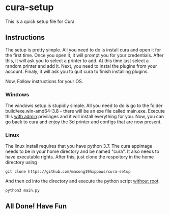 # cura-setup
This is a quick setup file for Cura

## Instructions

The setup is pretty simple. All you need to do is install cura and open it for the first time. Once you open it, it will prompt you for your credentials. After this, it will ask you to select a printer to add. At this time just select a random printer and add it. Next, you need to instal the plugins from your account. Finaly, it will ask you to quit cura to finish installing plugins.

Now, Follow instructions for your OS.

### Windows

The windows setup is stupidly simple. All you need to do is go to the folder build/exe.win-amd64-3.8 - there will be an exe file called main.exe. Execute this <u>with admin</u> privilages and it will install everything for you. Now, you can go back to cura and enjoy the 3d printer and configs that are now present.

### Linux

The linux install requires that you have python 3.7. The cura appimage needs to be in your home directory and be named "cura". It also needs to have executable rights. After this, just clone the respoitory in the home directory using 

`git clone https://github.com/masong19hippows/cura-setup`

And then cd into the directory and execute the python script <u>without root</u>. 

`python3 main.py`

## All Done! Have Fun
